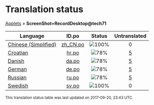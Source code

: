 # Translation status
[Applets](../../README.md) &#187; **ScreenShot+RecordDesktop@tech71**

Language | ID.po | Status | Untranslated
---------|:--:|:------:|:-----------:
[Chinese (Simplified)](../../language-status/zh_CN.md) | [zh_CN.po](po/zh_CN.po) | ![100%](http://progressed.io/bar/100) | 0
[Croatian](../../language-status/hr.md) | [hr.po](po/hr.po) | ![78%](http://progressed.io/bar/78) | [5](untranslated-po/hr.md)
[Danish](../../language-status/da.md) | [da.po](po/da.po) | ![78%](http://progressed.io/bar/78) | [5](untranslated-po/da.md)
[German](../../language-status/de.md) | [de.po](po/de.po) | ![78%](http://progressed.io/bar/78) | [5](untranslated-po/de.md)
[Russian](../../language-status/ru.md) | [ru.po](po/ru.po) | ![78%](http://progressed.io/bar/78) | [5](untranslated-po/ru.md)
[Swedish](../../language-status/sv.md) | [sv.po](po/sv.po) | ![100%](http://progressed.io/bar/100) | 0

<sup>This translation status table was last updated on 2017-09-20, 23:43 UTC.</sup>

